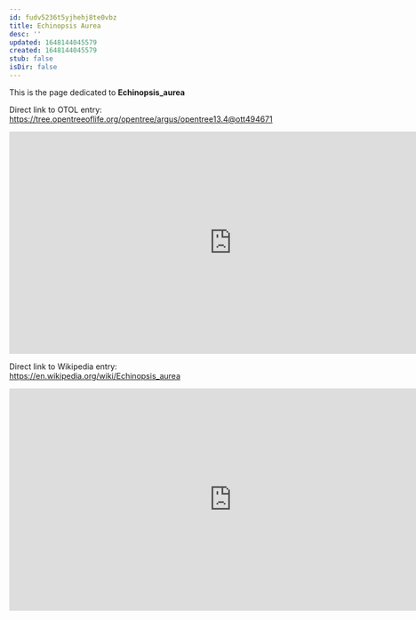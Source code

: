 ```yaml
---
id: fudv5236t5yjhehj8te0vbz
title: Echinopsis Aurea
desc: ''
updated: 1648144045579
created: 1648144045579
stub: false
isDir: false
---
```

This is the page dedicated to **Echinopsis_aurea**


Direct link to OTOL entry: https://tree.opentreeoflife.org/opentree/argus/opentree13.4@ott494671



<html>
    <body>
    <iframe src="https://tree.opentreeoflife.org/opentree/argus/opentree13.4@ott494671"
    width="800" height="400" frameborder="0" allowfullscreen> </iframe>
    </body>
</html>
    


Direct link to Wikipedia entry: https://en.wikipedia.org/wiki/Echinopsis_aurea



<html>
    <body>
    <iframe src="https://en.wikipedia.org/wiki/Echinopsis_aurea"
    width="800" height="400" frameborder="0" allowfullscreen> </iframe>
    </body>
</html>
    

